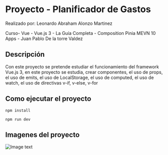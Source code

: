 # Proyecto - Planificador de Gastos
Realizado por: Leonardo Abraham Alonzo Martinez

Curso- Vue - Vue.js 3 - La Guía Completa - Composition Pinia MEVN 10 Apps - Juan Pablo De la torre Valdez

## Descripción
Con este proyecto se pretende estudiar el funcionamiento del framework Vue.js 3, en este proyecto se estudia, crear componentes, el uso de props, el uso de emits, el uso de LocalStorage, el uso de computed, el uso de watch, el uso de directivas v-if, v-else, v-for


## Como ejecutar el proyecto
```
npm install
```
```
npm run dev
```

## Imagenes del proyecto
![Image text]()
